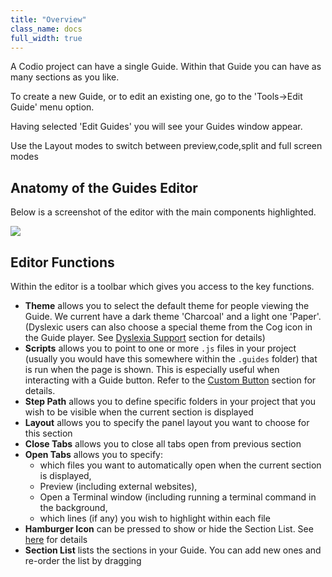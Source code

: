 ```yaml
---
title: "Overview"
class_name: docs
full_width: true
---
```


A Codio project can have a single Guide. Within that Guide you can have as many sections as you like.

To create a new Guide, or to edit an existing one, go to the 'Tools->Edit Guide' menu option.

Having selected 'Edit Guides' you will see your Guides window appear.

Use the Layout modes to switch between preview,code,split and full screen modes

## Anatomy of the Guides Editor
Below is a screenshot of the editor with the main components highlighted. 

![](/img/docs/guides/overview.png)

## Editor Functions
Within the editor is a toolbar which gives you access to the key functions.

- **Theme** allows you to select the default theme for people viewing the Guide. We current have a dark theme 'Charcoal' and a light one 'Paper'. (Dyslexic users can also choose a special theme from the Cog icon in the Guide player. See [Dyslexia Support](/docs/ide/tools/guides/dyslexia/) section for details)
- **Scripts** allows you to point to one or more `.js` files in your project (usually you would have this somewhere within the `.guides` folder) that is run when the page is shown. This is especially useful when interacting with a Guide button. Refer to the [Custom Button](/docs/ide/tools/guides/button/) section for details.
- **Step Path** allows you to define specific folders in your project that you wish to be visible when the current section is displayed
- **Layout** allows you to specify the panel layout you want to choose for this section
- **Close Tabs** allows you to close all tabs open from previous section
- **Open Tabs** allows you to specify:
    - which files you want to automatically open when the current section is displayed,
    - Preview (including external websites),
    - Open a Terminal window (including running a terminal command in the background,
    - which lines (if any) you wish to highlight within each file
- **Hamburger Icon** can be pressed to show or hide the Section List. See [here](docs/ide/tools/guides/collapse/) for details
- **Section List** lists the sections in your Guide. You can add new ones and re-order the list by dragging


